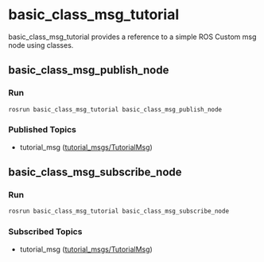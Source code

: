 # basic_class_msg_tutorial

basic_class_msg_tutorial provides a reference to a simple ROS Custom msg node using classes.

## basic_class_msg_publish_node

### Run

```bash
rosrun basic_class_msg_tutorial basic_class_msg_publish_node
```

### Published Topics
- tutorial_msg ([tutorial_msgs/TutorialMsg](https://github.com/PigeonSensei/pigeon_ros_tutorial/blob/master/msgs/tutorial_msgs/msg/TutorialMsg.msg))


## basic_class_msg_subscribe_node

### Run
```bash
rosrun basic_class_msg_tutorial basic_class_msg_subscribe_node
```

### Subscribed Topics
- tutorial_msg ([tutorial_msgs/TutorialMsg](https://github.com/PigeonSensei/pigeon_ros_tutorial/blob/master/msgs/tutorial_msgs/msg/TutorialMsg.msg))


